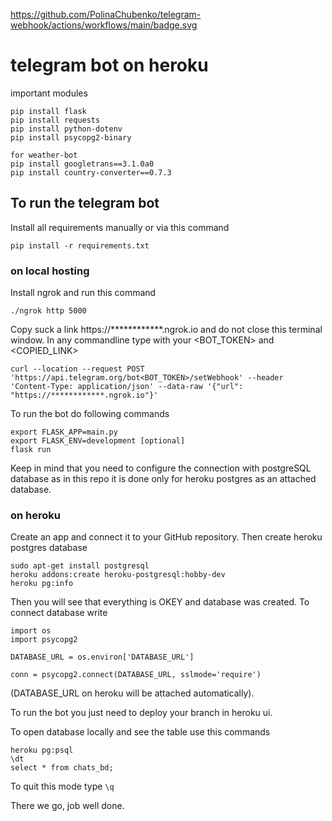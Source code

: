 https://github.com/PolinaChubenko/telegram-webhook/actions/workflows/main/badge.svg
# telegram bot on heroku
important modules
```
pip install flask
pip install requests
pip install python-dotenv
pip install psycopg2-binary

for weather-bot 
pip install googletrans==3.1.0a0
pip install country-converter==0.7.3 
```

## To run the telegram bot
Install all requirements manually or via this command

```
pip install -r requirements.txt
```

### on local hosting
Install ngrok and run this command
```
./ngrok http 5000
```
Copy suck a link https://************.ngrok.io
and do not close this terminal window. In any commandline type
with your <BOT_TOKEN> and <COPIED_LINK>
```
curl --location --request POST 'https://api.telegram.org/bot<BOT_TOKEN>/setWebhook' --header 'Content-Type: application/json' --data-raw '{"url": "https://************.ngrok.io"}'
```
To run the bot do following commands
```
export FLASK_APP=main.py
export FLASK_ENV=development [optional]
flask run
```
Keep in mind that you need to configure the connection with postgreSQL database
as in this repo it is done only for heroku postgres as an attached database.

### on heroku
Create an app and connect it to your GitHub repository. Then create heroku
postgres database
```
sudo apt-get install postgresql
heroku addons:create heroku-postgresql:hobby-dev
heroku pg:info
```
Then you will see that everything is OKEY and database was created.
To connect database write
```
import os
import psycopg2

DATABASE_URL = os.environ['DATABASE_URL']

conn = psycopg2.connect(DATABASE_URL, sslmode='require')
```
(DATABASE_URL on heroku will be attached automatically).

To run the bot you just need to deploy your branch in heroku ui.

To open database locally and see the table use this commands
```
heroku pg:psql
\dt
select * from chats_bd;
```
To quit this mode type ```\q```

There we go, job well done.

